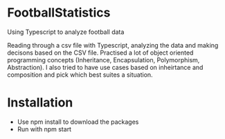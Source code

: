 # FootballStatistics
Using Typescript to analyze football data

Reading through a csv file with Typescript, analyzing the data and making decisons based on the CSV file. Practised a lot of object oriented programming concepts (Inheritance, Encapsulation, Polymorphism, Abstraction). I also tried to have use cases based on inheirtance and composition and pick which best suites a situation.

# Installation
* Use npm install to download the packages
* Run with npm start
